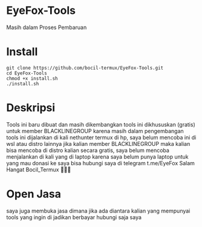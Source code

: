 # EyeFox-Tools
Masih dalam Proses Pembaruan 

# Install 
```
git clone https://github.com/bocil-termux/EyeFox-Tools.git
cd EyeFox-Tools
chmod +x install.sh
./install.sh
```

# Deskripsi 
Tools ini baru dibuat dan masih dikembangkan
tools ini dikhususkan (gratis) untuk member BLACKLINEGROUP karena masih dalam pengembangan 
tools ini dijalankan di kali nethunter termux di hp,
saya belum mencoba ini di wsl atau distro lainnya
jika kalian member BLACKLINEGROUP maka kalian bisa mencoba di distro kalian secara gratis,
saya belum mencoba menjalankan di kali yang di laptop 
karena saya belum punya laptop 
untuk yang mau donasi ke saya bisa hubungi saya di telegram t.me/EyeFox
Salam Hangat Bocil_Termux 🙏🙏🙏

# Open Jasa
saya juga membuka jasa dimana jika ada diantara kalian yang mempunyai tools yang ingin di jadikan berbayar hubungi saja saya
